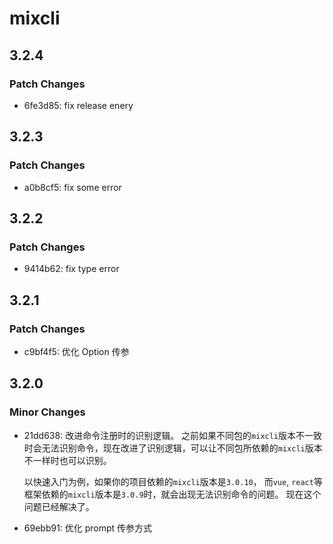 # mixcli

## 3.2.4

### Patch Changes

- 6fe3d85: fix release enery

## 3.2.3

### Patch Changes

- a0b8cf5: fix some error

## 3.2.2

### Patch Changes

- 9414b62: fix type error

## 3.2.1

### Patch Changes

- c9bf4f5: 优化 Option 传参

## 3.2.0

### Minor Changes

- 21dd638: 改进命令注册时的识别逻辑。
  之前如果不同包的`mixcli`版本不一致时会无法识别命令，现在改进了识别逻辑，可以让不同包所依赖的`mixcli`版本不一样时也可以识别。

  以快速入门为例，如果你的项目依赖的`mixcli`版本是`3.0.10`，
  而`vue`, `react`等框架依赖的`mixcli`版本是`3.0.9`时，就会出现无法识别命令的问题。
  现在这个问题已经解决了。

- 69ebb91: 优化 prompt 传参方式
